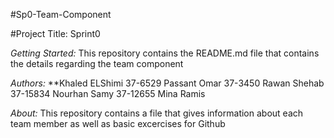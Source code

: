 #Sp0-Team-Component

#Project Title: Sprint0

*Getting Started:* This repository contains the README.md file that contains the details regarding the team component

*Authors:* **Khaled ELShimi 37-6529 Passant Omar 37-3450 Rawan Shehab 37-15834 Nourhan Samy 37-12655 Mina Ramis 

*About:* This repository contains a file that gives information about each team member as well as basic excercises for Github
